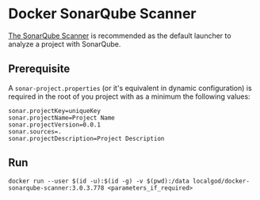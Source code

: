# Docker SonarQube Scanner

[The SonarQube Scanner](http://docs.sonarqube.org/display/SCAN/Analyzing+with+SonarQube+Scanner) is recommended as the default launcher to analyze a project with SonarQube.

## Prerequisite

A `sonar-project.properties` (or it's equivalent in dynamic configuration) is required in the root of you project with as a minimum the following values:

```
sonar.projectKey=uniqueKey
sonar.projectName=Project Name
sonar.projectVersion=0.0.1
sonar.sources=.
sonar.projectDescription=Project Description
```

## Run

`docker run --user $(id -u):$(id -g) -v $(pwd):/data localgod/docker-sonarqube-scanner:3.0.3.778 <parameters_if_required>`
